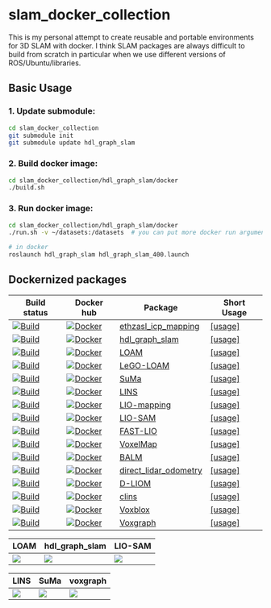 # slam_docker_collection

This is my personal attempt to create reusable and portable environments for 3D SLAM with docker. I think SLAM packages are always difficult to build from scratch in particular when we use different versions of ROS/Ubuntu/libraries. 

## Basic Usage

### 1. Update submodule:
```bash
cd slam_docker_collection
git submodule init
git submodule update hdl_graph_slam
```

### 2. Build docker image:
```bash
cd slam_docker_collection/hdl_graph_slam/docker
./build.sh
```

### 3. Run docker image:
```bash
cd slam_docker_collection/hdl_graph_slam/docker
./run.sh -v ~/datasets:/datasets  # you can put more docker run arguments here

# in docker
roslaunch hdl_graph_slam hdl_graph_slam_400.launch
```

## Dockernized packages
| Build status | Docker hub | Package | Short Usage |
| ------------ | ---------- | ------- | ----------- |
| [![Build](https://github.com/koide3/slam_docker_collection/actions/workflows/ethzasl_icp.yml/badge.svg)](https://github.com/koide3/slam_docker_collection/actions/workflows/ethzasl_icp.yml) | [![Docker](https://img.shields.io/docker/image-size/koide3/slam_docker_collection/ethzasl_icp)](https://hub.docker.com/repository/docker/koide3/slam_docker_collection/) | [ethzasl_icp_mapping](https://github.com/ethz-asl/ethzasl_icp_mapping) | [[usage]](https://github.com/koide3/ethzasl_icp_mapping/blob/reintegrate/master_into_indigo_devel/docker/howtouse.md) | ![ethzasl_icp](https://user-images.githubusercontent.com/31344317/98346757-c4bf9480-2059-11eb-93b0-d97dc637fe16.gif) |
| [![Build](https://github.com/koide3/slam_docker_collection/actions/workflows/hdl_graph_slam.yml/badge.svg)](https://github.com/koide3/slam_docker_collection/actions/workflows/hdl_graph_slam.yml) | [![Docker](https://img.shields.io/docker/image-size/koide3/slam_docker_collection/hdl_graph_slam)](https://hub.docker.com/repository/docker/koide3/slam_docker_collection/) | [hdl_graph_slam](https://github.com/koide3/hdl_graph_slam) | [[usage]](https://github.com/koide3/hdl_graph_slam/blob/master/docker/howtouse.md) |
| [![Build](https://github.com/koide3/slam_docker_collection/actions/workflows/loam.yml/badge.svg)](https://github.com/koide3/slam_docker_collection/actions/workflows/loam.yml) | [![Docker](https://img.shields.io/docker/image-size/koide3/slam_docker_collection/loam)](https://hub.docker.com/repository/docker/koide3/slam_docker_collection/) | [LOAM](https://github.com/laboshinl/loam_velodyne) | [[usage]](https://github.com/koide3/loam_velodyne/blob/master/docker/howtouse.md) |
| [![Build](https://github.com/koide3/slam_docker_collection/actions/workflows/lego_loam.yml/badge.svg)](https://github.com/koide3/slam_docker_collection/actions/workflows/lego_loam.yml) | [![Docker](https://img.shields.io/docker/image-size/koide3/slam_docker_collection/lego_loam)](https://hub.docker.com/repository/docker/koide3/slam_docker_collection/) | [LeGO-LOAM](https://github.com/RobustFieldAutonomyLab/LeGO-LOAM) | [[usage]](https://github.com/koide3/LeGO-LOAM-BOR/blob/master/docker/howtouse.md) |
| [![Build](https://github.com/koide3/slam_docker_collection/actions/workflows/suma.yml/badge.svg)](https://github.com/koide3/slam_docker_collection/actions/workflows/suma.yml) | [![Docker](https://img.shields.io/docker/image-size/koide3/slam_docker_collection/suma)](https://hub.docker.com/repository/docker/koide3/slam_docker_collection/) | [SuMa](https://github.com/jbehley/SuMa) | [[usage]](https://github.com/koide3/SuMa/blob/master/docker/howtouse.md) |
| [![Build](https://github.com/koide3/slam_docker_collection/actions/workflows/lins.yml/badge.svg)](https://github.com/koide3/slam_docker_collection/actions/workflows/lins.yml) | [![Docker](https://img.shields.io/docker/image-size/koide3/slam_docker_collection/lins)](https://hub.docker.com/repository/docker/koide3/slam_docker_collection/) | [LINS](https://github.com/ChaoqinRobotics/LINS---LiDAR-inertial-SLAM) | [[usage]](https://github.com/koide3/LINS---LiDAR-inertial-SLAM/blob/master/docker/howtouse.md) |
| [![Build](https://github.com/koide3/slam_docker_collection/actions/workflows/lio_mapping.yml/badge.svg)](https://github.com/koide3/slam_docker_collection/actions/workflows/lio_mapping.yml) | [![Docker](https://img.shields.io/docker/image-size/koide3/slam_docker_collection/lio_mapping)](https://hub.docker.com/repository/docker/koide3/slam_docker_collection/) | [LIO-mapping](https://github.com/hyye/lio-mapping) | [[usage]](https://github.com/koide3/lio-mapping/blob/master/docker/howtouse.md) |
| [![Build](https://github.com/koide3/slam_docker_collection/actions/workflows/lio_sam.yml/badge.svg)](https://github.com/koide3/slam_docker_collection/actions/workflows/lio_sam.yml) | [![Docker](https://img.shields.io/docker/image-size/koide3/slam_docker_collection/lio_sam)](https://hub.docker.com/repository/docker/koide3/slam_docker_collection/) | [LIO-SAM](https://github.com/TixiaoShan/LIO-SAM) | [[usage]](https://github.com/koide3/LIO-SAM/blob/master/docker/howtouse.md) |
| [![Build](https://github.com/koide3/slam_docker_collection/actions/workflows/fast_lio.yml/badge.svg)](https://github.com/koide3/slam_docker_collection/actions/workflows/fast_lio.yml) | [![Docker](https://img.shields.io/docker/image-size/koide3/slam_docker_collection/fast_lio)](https://hub.docker.com/repository/docker/koide3/slam_docker_collection/) | [FAST-LIO](https://github.com/hku-mars/FAST_LIO) | [[usage]](https://github.com/koide3/FAST_LIO/blob/master/docker/howtouse.md) |
| [![Build](https://github.com/koide3/slam_docker_collection/actions/workflows/voxelmap.yaml/badge.svg)](https://github.com/koide3/slam_docker_collection/actions/workflows/voxelmap.yaml) | [![Docker](https://img.shields.io/docker/image-size/koide3/slam_docker_collection/voxelmap)](https://hub.docker.com/repository/docker/koide3/slam_docker_collection/) | [VoxelMap](https://github.com/hku-mars/VoxelMap) | [[usage]](https://github.com/koide3/VoxelMap/blob/master/docker/howtouse.md) |
| [![Build](https://github.com/koide3/slam_docker_collection/actions/workflows/balm.yaml/badge.svg)](https://github.com/koide3/slam_docker_collection/actions/workflows/balm.yaml) | [![Docker](https://img.shields.io/docker/image-size/koide3/slam_docker_collection/balm)](https://hub.docker.com/repository/docker/koide3/slam_docker_collection/) | [BALM](https://github.com/hku-mars/BALM) | [[usage]](https://github.com/koide3/BALM/blob/master/docker/howtouse.md) |
| [![Build](https://github.com/koide3/slam_docker_collection/actions/workflows/direct_lidar_odometry.yml/badge.svg)](https://github.com/koide3/slam_docker_collection/actions/workflows/direct_lidar_odometry.yml) | [![Docker](https://img.shields.io/docker/image-size/koide3/slam_docker_collection/direct_lidar_odometry)](https://hub.docker.com/repository/docker/koide3/slam_docker_collection/) | [direct_lidar_odometry](https://github.com/vectr-ucla/direct_lidar_odometry) | [[usage]](https://github.com/koide3/direct_lidar_odometry/blob/master/docker/howtouse.md) |
| [![Build](https://github.com/koide3/slam_docker_collection/actions/workflows/dliom.yaml/badge.svg)](https://github.com/koide3/slam_docker_collection/actions/workflows/dliom.yaml) | [![Docker](https://img.shields.io/docker/image-size/koide3/slam_docker_collection/dliom)](https://hub.docker.com/repository/docker/koide3/slam_docker_collection/) | [D-LIOM](https://github.com/peterWon/D-LIOM) | [[usage]](https://github.com/koide3/D-LIOM/blob/master/docker/howtouse.md) |
| [![Build](https://github.com/koide3/slam_docker_collection/actions/workflows/clins.yaml/badge.svg)](https://github.com/koide3/slam_docker_collection/actions/workflows/clins.yaml) | [![Docker](https://img.shields.io/docker/image-size/koide3/slam_docker_collection/clins)](https://hub.docker.com/repository/docker/koide3/slam_docker_collection/) | [clins](https://github.com/APRIL-ZJU/clins) | [[usage]](https://github.com/koide3/clins/blob/master/docker/howtouse.md) |
| [![Build](https://github.com/koide3/slam_docker_collection/actions/workflows/voxblox.yml/badge.svg)](https://github.com/koide3/slam_docker_collection/actions/workflows/voxblox.yml) | [![Docker](https://img.shields.io/docker/image-size/koide3/slam_docker_collection/voxblox)](https://hub.docker.com/repository/docker/koide3/slam_docker_collection/) | [Voxblox](https://github.com/ethz-asl/voxblox) | [[usage]](https://github.com/koide3/voxblox/blob/master/docker/howtouse.md) |
| [![Build](https://github.com/koide3/slam_docker_collection/actions/workflows/voxgraph.yml/badge.svg)](https://github.com/koide3/slam_docker_collection/actions/workflows/voxgraph.yml) | [![Docker](https://img.shields.io/docker/image-size/koide3/slam_docker_collection/voxgraph)](https://hub.docker.com/repository/docker/koide3/slam_docker_collection/) | [Voxgraph](https://github.com/ethz-asl/voxgraph) | [[usage]](https://github.com/koide3/voxgraph/blob/master/docker/howtouse.md) |


| LOAM | hdl_graph_slam | LIO-SAM |
| ---- | -------------- | ---- |
| <img style="max-height: 320pix; width: auto;" src="https://user-images.githubusercontent.com/31344317/98347880-5da2df80-205b-11eb-8aae-abfd8fc67f70.gif"/> | <img style="max-height: 320pix; width: auto;" src="https://user-images.githubusercontent.com/31344317/98347836-4fed5a00-205b-11eb-931c-158f6cd056bf.gif"/> | <img style="max-height: 320pix; width: auto;" src="https://user-images.githubusercontent.com/31344317/98347870-5bd91c00-205b-11eb-82f0-8dec94dc3aec.gif"/> |

| LINS | SuMa | voxgraph |
| ---- | ---- | -------- |
| <img style="max-height: 320pix; width: auto;" src="https://user-images.githubusercontent.com/31344317/98347847-54197780-205b-11eb-988b-ac497d3ec8f8.gif"/> | <img  style="max-height: 320pix; width: auto;" src="https://user-images.githubusercontent.com/31344317/98347890-60053980-205b-11eb-97fa-de73c2f9448f.gif"/> | <img style="max-height: 320pix; width: auto;" src="https://user-images.githubusercontent.com/31344317/98347899-64315700-205b-11eb-92d5-1f2df959af6f.gif"/> |

